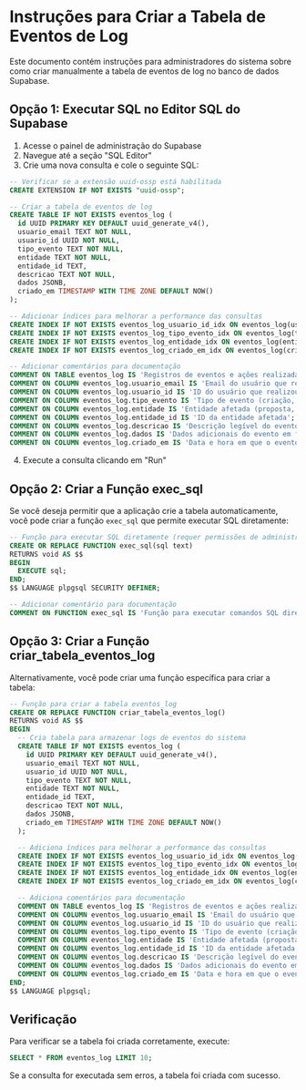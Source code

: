 # Instruções para Criar a Tabela de Eventos de Log

Este documento contém instruções para administradores do sistema sobre como criar manualmente a tabela de eventos de log no banco de dados Supabase.

## Opção 1: Executar SQL no Editor SQL do Supabase

1. Acesse o painel de administração do Supabase
2. Navegue até a seção "SQL Editor"
3. Crie uma nova consulta e cole o seguinte SQL:

```sql
-- Verificar se a extensão uuid-ossp está habilitada
CREATE EXTENSION IF NOT EXISTS "uuid-ossp";

-- Criar a tabela de eventos de log
CREATE TABLE IF NOT EXISTS eventos_log (
  id UUID PRIMARY KEY DEFAULT uuid_generate_v4(),
  usuario_email TEXT NOT NULL,
  usuario_id UUID NOT NULL,
  tipo_evento TEXT NOT NULL,
  entidade TEXT NOT NULL,
  entidade_id TEXT,
  descricao TEXT NOT NULL,
  dados JSONB,
  criado_em TIMESTAMP WITH TIME ZONE DEFAULT NOW()
);

-- Adicionar índices para melhorar a performance das consultas
CREATE INDEX IF NOT EXISTS eventos_log_usuario_id_idx ON eventos_log(usuario_id);
CREATE INDEX IF NOT EXISTS eventos_log_tipo_evento_idx ON eventos_log(tipo_evento);
CREATE INDEX IF NOT EXISTS eventos_log_entidade_idx ON eventos_log(entidade);
CREATE INDEX IF NOT EXISTS eventos_log_criado_em_idx ON eventos_log(criado_em);

-- Adicionar comentários para documentação
COMMENT ON TABLE eventos_log IS 'Registros de eventos e ações realizadas pelos usuários no sistema';
COMMENT ON COLUMN eventos_log.usuario_email IS 'Email do usuário que realizou a ação';
COMMENT ON COLUMN eventos_log.usuario_id IS 'ID do usuário que realizou a ação';
COMMENT ON COLUMN eventos_log.tipo_evento IS 'Tipo de evento (criação, edição, exclusão, etc)';
COMMENT ON COLUMN eventos_log.entidade IS 'Entidade afetada (proposta, usuário, etc)';
COMMENT ON COLUMN eventos_log.entidade_id IS 'ID da entidade afetada';
COMMENT ON COLUMN eventos_log.descricao IS 'Descrição legível do evento';
COMMENT ON COLUMN eventos_log.dados IS 'Dados adicionais do evento em formato JSON';
COMMENT ON COLUMN eventos_log.criado_em IS 'Data e hora em que o evento foi registrado';
```

4. Execute a consulta clicando em "Run"

## Opção 2: Criar a Função exec_sql

Se você deseja permitir que a aplicação crie a tabela automaticamente, você pode criar a função `exec_sql` que permite executar SQL diretamente:

```sql
-- Função para executar SQL diretamente (requer permissões de administrador)
CREATE OR REPLACE FUNCTION exec_sql(sql text)
RETURNS void AS $$
BEGIN
  EXECUTE sql;
END;
$$ LANGUAGE plpgsql SECURITY DEFINER;

-- Adicionar comentário para documentação
COMMENT ON FUNCTION exec_sql IS 'Função para executar comandos SQL diretamente (requer permissões de administrador)';
```

## Opção 3: Criar a Função criar_tabela_eventos_log

Alternativamente, você pode criar uma função específica para criar a tabela:

```sql
-- Função para criar a tabela eventos_log
CREATE OR REPLACE FUNCTION criar_tabela_eventos_log()
RETURNS void AS $$
BEGIN
  -- Cria tabela para armazenar logs de eventos do sistema
  CREATE TABLE IF NOT EXISTS eventos_log (
    id UUID PRIMARY KEY DEFAULT uuid_generate_v4(),
    usuario_email TEXT NOT NULL,
    usuario_id UUID NOT NULL,
    tipo_evento TEXT NOT NULL,
    entidade TEXT NOT NULL,
    entidade_id TEXT,
    descricao TEXT NOT NULL,
    dados JSONB,
    criado_em TIMESTAMP WITH TIME ZONE DEFAULT NOW()
  );

  -- Adiciona índices para melhorar a performance das consultas
  CREATE INDEX IF NOT EXISTS eventos_log_usuario_id_idx ON eventos_log(usuario_id);
  CREATE INDEX IF NOT EXISTS eventos_log_tipo_evento_idx ON eventos_log(tipo_evento);
  CREATE INDEX IF NOT EXISTS eventos_log_entidade_idx ON eventos_log(entidade);
  CREATE INDEX IF NOT EXISTS eventos_log_criado_em_idx ON eventos_log(criado_em);

  -- Adiciona comentários para documentação
  COMMENT ON TABLE eventos_log IS 'Registros de eventos e ações realizadas pelos usuários no sistema';
  COMMENT ON COLUMN eventos_log.usuario_email IS 'Email do usuário que realizou a ação';
  COMMENT ON COLUMN eventos_log.usuario_id IS 'ID do usuário que realizou a ação';
  COMMENT ON COLUMN eventos_log.tipo_evento IS 'Tipo de evento (criação, edição, exclusão, etc)';
  COMMENT ON COLUMN eventos_log.entidade IS 'Entidade afetada (proposta, usuário, etc)';
  COMMENT ON COLUMN eventos_log.entidade_id IS 'ID da entidade afetada';
  COMMENT ON COLUMN eventos_log.descricao IS 'Descrição legível do evento';
  COMMENT ON COLUMN eventos_log.dados IS 'Dados adicionais do evento em formato JSON';
  COMMENT ON COLUMN eventos_log.criado_em IS 'Data e hora em que o evento foi registrado';
END;
$$ LANGUAGE plpgsql;
```

## Verificação

Para verificar se a tabela foi criada corretamente, execute:

```sql
SELECT * FROM eventos_log LIMIT 10;
```

Se a consulta for executada sem erros, a tabela foi criada com sucesso. 